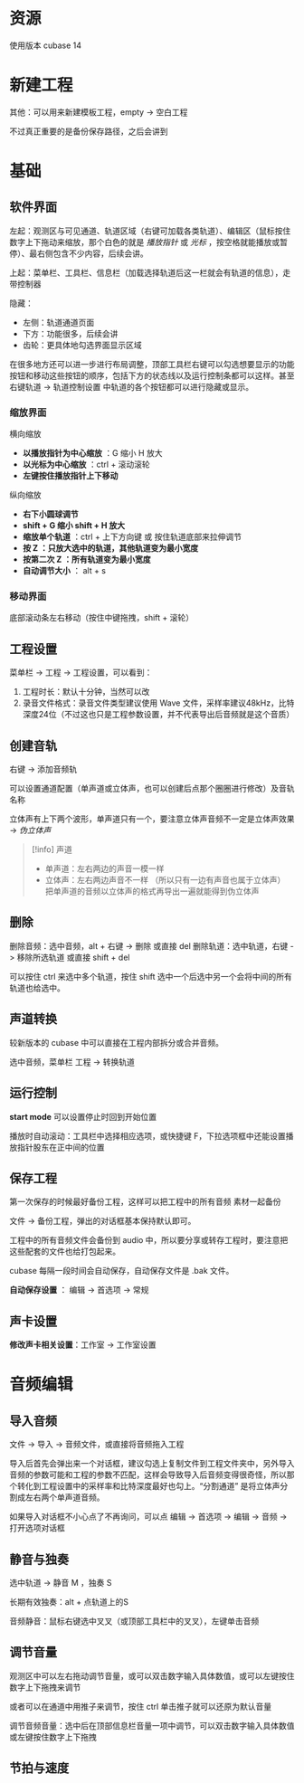 # 资源

使用版本 cubase 14

# 新建工程

其他：可以用来新建模板工程，empty -> 空白工程 

不过真正重要的是备份保存路径，之后会讲到

# 基础

## 软件界面

左起：观测区与可见通道、轨道区域（右键可加载各类轨道）、编辑区（鼠标按住数字上下拖动来缩放，那个白色的就是 *播放指针* 或 *光标* ，按空格就能播放或暂停）、最右侧包含不少内容，后续会讲。

上起：菜单栏、工具栏、信息栏（加载选择轨道后这一栏就会有轨道的信息），走带控制器

隐藏：

- 左侧：轨道通道页面
- 下方：功能很多，后续会讲
- 齿轮：更具体地勾选界面显示区域

在很多地方还可以进一步进行布局调整，顶部工具栏右键可以勾选想要显示的功能按钮和移动这些按钮的顺序，包括下方的状态线以及运行控制条都可以这样。甚至右键轨道 -> 轨道控制设置 中轨道的各个按钮都可以进行隐藏或显示。

### 缩放界面

横向缩放
- **以播放指针为中心缩放** ：G 缩小 H 放大
- **以光标为中心缩放** ：ctrl + 滚动滚轮
- **左键按住播放指针上下移动**

纵向缩放
- **右下小圆球调节**
- **shift + G 缩小 shift + H 放大**
- **缩放单个轨道** ：ctrl + 上下方向键 或 按住轨道底部来拉伸调节
- **按 Z ：只放大选中的轨道，其他轨道变为最小宽度**
- **按第二次 Z ：所有轨道变为最小宽度**
- **自动调节大小** ： alt + s

### 移动界面

底部滚动条左右移动（按住中键拖拽，shift + 滚轮）

## 工程设置

菜单栏 -> 工程 -> 工程设置，可以看到：

1. 工程时长：默认十分钟，当然可以改
2. 录音文件格式：录音文件类型建议使用 Wave 文件，采样率建议48kHz，比特深度24位（不过这也只是工程参数设置，并不代表导出后音频就是这个音质）

## 创建音轨

右键 -> 添加音频轨

可以设置通道配置（单声道或立体声，也可以创建后点那个圈圈进行修改）及音轨名称

立体声有上下两个波形，单声道只有一个，要注意立体声音频不一定是立体声效果 -> *伪立体声*

> [!info] 声道
> - 单声道：左右两边的声音一模一样
> - 立体声：左右两边声音不一样
> （所以只有一边有声音也属于立体声）
> 把单声道的音频以立体声的格式再导出一遍就能得到伪立体声

## 删除

删除音频：选中音频，alt + 右键 -> 删除 或直接 del
删除轨道：选中轨道，右键 -> 移除所选轨道 或直接 shift + del

可以按住 ctrl 来选中多个轨道，按住 shift 选中一个后选中另一个会将中间的所有轨道也给选中。

## 声道转换

较新版本的 cubase 中可以直接在工程内部拆分或合并音频。

选中音频，菜单栏 工程 -> 转换轨道

## 运行控制

**start mode** 可以设置停止时回到开始位置

播放时自动滚动：工具栏中选择相应选项，或快捷键 F，下拉选项框中还能设置播放指针股东在正中间的位置

## 保存工程

第一次保存的时候最好备份工程，这样可以把工程中的所有音频 素材一起备份

文件 -> 备份工程，弹出的对话框基本保持默认即可。

工程中的所有音频文件会备份到 audio 中，所以要分享或转存工程时，要注意把这些配套的文件也给打包起来。

cubase 每隔一段时间会自动保存，自动保存文件是 .bak 文件。

**自动保存设置** ： 编辑 -> 首选项 -> 常规

## 声卡设置

**修改声卡相关设置**：工作室 -> 工作室设置



# 音频编辑

## 导入音频

文件 -> 导入 -> 音频文件，或直接将音频拖入工程

导入后首先会弹出来一个对话框，建议勾选上复制文件到工程文件夹中，另外导入音频的参数可能和工程的参数不匹配，这样会导致导入后音频变得很奇怪，所以那个转化到工程设置中的采样率和比特深度最好也勾上。“分割通道” 是将立体声分割成左右两个单声道音频。

如果导入对话框不小心点了不再询问，可以点 编辑 -> 首选项 -> 编辑 -> 音频 -> 打开选项对话框

## 静音与独奏

选中轨道 -> 静音 M ，独奏 S

长期有效独奏：alt + 点轨道上的S

音频静音：鼠标右键选中叉叉（或顶部工具栏中的叉叉），左键单击音频

## 调节音量

观测区中可以左右拖动调节音量，或可以双击数字输入具体数值，或可以左键按住数字上下拖拽来调节

或者可以在通道中用推子来调节，按住 ctrl 单击推子就可以还原为默认音量

调节音频音量：选中后在顶部信息栏音量一项中调节，可以双击数字输入具体数值或左键按住数字上下拖拽

## 节拍与速度